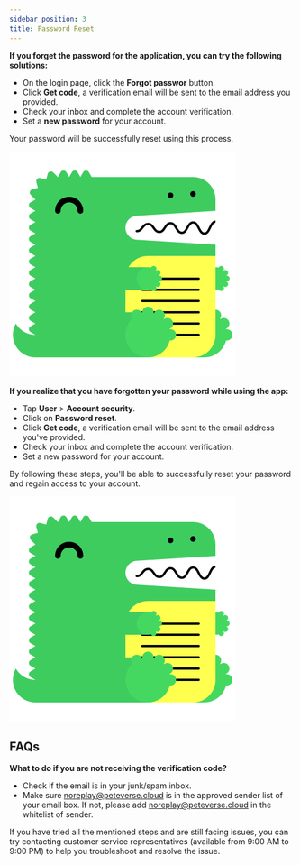 ```yaml
---
sidebar_position: 3
title: Password Reset
---
```


**If you forget the password for the application, you can try the following solutions:**

+ On the login page, click the **Forgot passwor** button.
+ Click **Get code**, a verification email will be sent to the email address you provided.
+ Check your inbox and complete the account verification.
+ Set a **new password** for your account.

Your password will be successfully reset using this process.

![login-update](/img/logo.svg)

**If you realize that you have forgotten your password while using the app:**

+ Tap **User** > **Account security**.
+ Click on **Password reset**.
+ Click **Get code**, a verification email will be sent to the email address you've provided.
+ Check your inbox and complete the account verification.
+ Set a new password for your account.

By following these steps, you'll be able to successfully reset your password and regain access to your account.

![user update](/img/logo.svg)

## FAQs
**What to do if you are not receiving the verification code?**

+ Check if the email is in your junk/spam inbox.
+ Make sure noreplay@peteverse.cloud is in the approved sender list of your email box. If not, please add noreplay@peteverse.cloud in the whitelist of sender.
  
If you have tried all the mentioned steps and are still facing issues, you can try contacting customer service representatives (available from 9:00 AM to 9:00 PM) to help you troubleshoot and resolve the issue.
